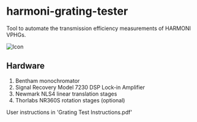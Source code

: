 # harmoni-grating-tester
Tool to automate the transmission efficiency measurements of HARMONI VPHGs.

![Icon](https://github.com/DavidJonGooding/harmoni-grating-tester/vphgicon.ico?raw=true)

## Hardware

1. Bentham monochromator
2. Signal Recovery Model 7230 DSP Lock-in Amplifier
3. Newmark NLS4 linear translation stages
4. Thorlabs NR360S rotation stages (optional)

User instructions in 'Grating Test Instructions.pdf'
